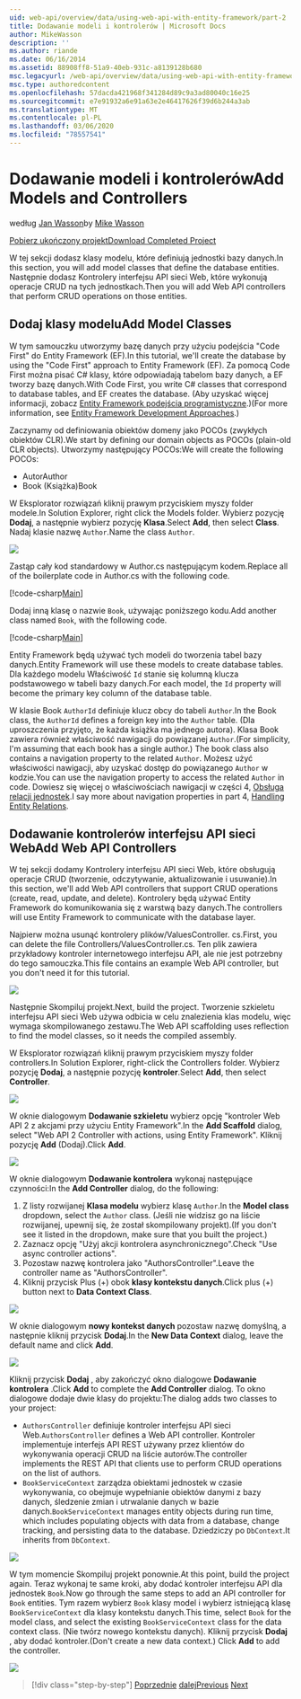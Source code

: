 ```yaml
---
uid: web-api/overview/data/using-web-api-with-entity-framework/part-2
title: Dodawanie modeli i kontrolerów | Microsoft Docs
author: MikeWasson
description: ''
ms.author: riande
ms.date: 06/16/2014
ms.assetid: 88908ff8-51a9-40eb-931c-a8139128b680
msc.legacyurl: /web-api/overview/data/using-web-api-with-entity-framework/part-2
msc.type: authoredcontent
ms.openlocfilehash: 57dacda421968f341284d89c9a3ad80040c16e25
ms.sourcegitcommit: e7e91932a6e91a63e2e46417626f39d6b244a3ab
ms.translationtype: MT
ms.contentlocale: pl-PL
ms.lasthandoff: 03/06/2020
ms.locfileid: "78557541"
---
```

# <a name="add-models-and-controllers"></a><span data-ttu-id="8d00c-102">Dodawanie modeli i kontrolerów</span><span class="sxs-lookup"><span data-stu-id="8d00c-102">Add Models and Controllers</span></span>

<span data-ttu-id="8d00c-103">według [Jan Wasson](https://github.com/MikeWasson)</span><span class="sxs-lookup"><span data-stu-id="8d00c-103">by [Mike Wasson](https://github.com/MikeWasson)</span></span>

[<span data-ttu-id="8d00c-104">Pobierz ukończony projekt</span><span class="sxs-lookup"><span data-stu-id="8d00c-104">Download Completed Project</span></span>](https://github.com/MikeWasson/BookService)

<span data-ttu-id="8d00c-105">W tej sekcji dodasz klasy modelu, które definiują jednostki bazy danych.</span><span class="sxs-lookup"><span data-stu-id="8d00c-105">In this section, you will add model classes that define the database entities.</span></span> <span data-ttu-id="8d00c-106">Następnie dodasz Kontrolery interfejsu API sieci Web, które wykonują operacje CRUD na tych jednostkach.</span><span class="sxs-lookup"><span data-stu-id="8d00c-106">Then you will add Web API controllers that perform CRUD operations on those entities.</span></span>

## <a name="add-model-classes"></a><span data-ttu-id="8d00c-107">Dodaj klasy modelu</span><span class="sxs-lookup"><span data-stu-id="8d00c-107">Add Model Classes</span></span>

<span data-ttu-id="8d00c-108">W tym samouczku utworzymy bazę danych przy użyciu podejścia "Code First" do Entity Framework (EF).</span><span class="sxs-lookup"><span data-stu-id="8d00c-108">In this tutorial, we'll create the database by using the "Code First" approach to Entity Framework (EF).</span></span> <span data-ttu-id="8d00c-109">Za pomocą Code First można pisać C# klasy, które odpowiadają tabelom bazy danych, a EF tworzy bazę danych.</span><span class="sxs-lookup"><span data-stu-id="8d00c-109">With Code First, you write C# classes that correspond to database tables, and EF creates the database.</span></span> <span data-ttu-id="8d00c-110">(Aby uzyskać więcej informacji, zobacz [Entity Framework podejścia programistyczne](https://msdn.microsoft.com/library/ms178359%28v=vs.110%29.aspx#dbfmfcf).)</span><span class="sxs-lookup"><span data-stu-id="8d00c-110">(For more information, see [Entity Framework Development Approaches](https://msdn.microsoft.com/library/ms178359%28v=vs.110%29.aspx#dbfmfcf).)</span></span>

<span data-ttu-id="8d00c-111">Zaczynamy od definiowania obiektów domeny jako POCOs (zwykłych obiektów CLR).</span><span class="sxs-lookup"><span data-stu-id="8d00c-111">We start by defining our domain objects as POCOs (plain-old CLR objects).</span></span> <span data-ttu-id="8d00c-112">Utworzymy następujący POCOs:</span><span class="sxs-lookup"><span data-stu-id="8d00c-112">We will create the following POCOs:</span></span>

- <span data-ttu-id="8d00c-113">Autor</span><span class="sxs-lookup"><span data-stu-id="8d00c-113">Author</span></span>
- <span data-ttu-id="8d00c-114">Book (Książka)</span><span class="sxs-lookup"><span data-stu-id="8d00c-114">Book</span></span>

<span data-ttu-id="8d00c-115">W Eksplorator rozwiązań kliknij prawym przyciskiem myszy folder modele.</span><span class="sxs-lookup"><span data-stu-id="8d00c-115">In Solution Explorer, right click the Models folder.</span></span> <span data-ttu-id="8d00c-116">Wybierz pozycję **Dodaj**, a następnie wybierz pozycję **Klasa**.</span><span class="sxs-lookup"><span data-stu-id="8d00c-116">Select **Add**, then select **Class**.</span></span> <span data-ttu-id="8d00c-117">Nadaj klasie nazwę `Author`.</span><span class="sxs-lookup"><span data-stu-id="8d00c-117">Name the class `Author`.</span></span>

![](part-2/_static/image1.png)

<span data-ttu-id="8d00c-118">Zastąp cały kod standardowy w Author.cs następującym kodem.</span><span class="sxs-lookup"><span data-stu-id="8d00c-118">Replace all of the boilerplate code in Author.cs with the following code.</span></span>

[!code-csharp[Main](part-2/samples/sample1.cs)]

<span data-ttu-id="8d00c-119">Dodaj inną klasę o nazwie `Book`, używając poniższego kodu.</span><span class="sxs-lookup"><span data-stu-id="8d00c-119">Add another class named `Book`, with the following code.</span></span>

[!code-csharp[Main](part-2/samples/sample2.cs)]

<span data-ttu-id="8d00c-120">Entity Framework będą używać tych modeli do tworzenia tabel bazy danych.</span><span class="sxs-lookup"><span data-stu-id="8d00c-120">Entity Framework will use these models to create database tables.</span></span> <span data-ttu-id="8d00c-121">Dla każdego modelu Właściwość `Id` stanie się kolumną klucza podstawowego w tabeli bazy danych.</span><span class="sxs-lookup"><span data-stu-id="8d00c-121">For each model, the `Id` property will become the primary key column of the database table.</span></span>

<span data-ttu-id="8d00c-122">W klasie Book `AuthorId` definiuje klucz obcy do tabeli `Author`.</span><span class="sxs-lookup"><span data-stu-id="8d00c-122">In the Book class, the `AuthorId` defines a foreign key into the `Author` table.</span></span> <span data-ttu-id="8d00c-123">(Dla uproszczenia przyjęto, że każda książka ma jednego autora). Klasa Book zawiera również właściwość nawigacji do powiązanej `Author`.</span><span class="sxs-lookup"><span data-stu-id="8d00c-123">(For simplicity, I'm assuming that each book has a single author.) The book class also contains a navigation property to the related `Author`.</span></span> <span data-ttu-id="8d00c-124">Możesz użyć właściwości nawigacji, aby uzyskać dostęp do powiązanego `Author` w kodzie.</span><span class="sxs-lookup"><span data-stu-id="8d00c-124">You can use the navigation property to access the related `Author` in code.</span></span> <span data-ttu-id="8d00c-125">Dowiesz się więcej o właściwościach nawigacji w części 4, [Obsługa relacji jednostek](part-4.md).</span><span class="sxs-lookup"><span data-stu-id="8d00c-125">I say more about navigation properties in part 4, [Handling Entity Relations](part-4.md).</span></span>

## <a name="add-web-api-controllers"></a><span data-ttu-id="8d00c-126">Dodawanie kontrolerów interfejsu API sieci Web</span><span class="sxs-lookup"><span data-stu-id="8d00c-126">Add Web API Controllers</span></span>

<span data-ttu-id="8d00c-127">W tej sekcji dodamy Kontrolery interfejsu API sieci Web, które obsługują operacje CRUD (tworzenie, odczytywanie, aktualizowanie i usuwanie).</span><span class="sxs-lookup"><span data-stu-id="8d00c-127">In this section, we'll add Web API controllers that support CRUD operations (create, read, update, and delete).</span></span> <span data-ttu-id="8d00c-128">Kontrolery będą używać Entity Framework do komunikowania się z warstwą bazy danych.</span><span class="sxs-lookup"><span data-stu-id="8d00c-128">The controllers will use Entity Framework to communicate with the database layer.</span></span>

<span data-ttu-id="8d00c-129">Najpierw można usunąć kontrolery plików/ValuesController. cs.</span><span class="sxs-lookup"><span data-stu-id="8d00c-129">First, you can delete the file Controllers/ValuesController.cs.</span></span> <span data-ttu-id="8d00c-130">Ten plik zawiera przykładowy kontroler internetowego interfejsu API, ale nie jest potrzebny do tego samouczka.</span><span class="sxs-lookup"><span data-stu-id="8d00c-130">This file contains an example Web API controller, but you don't need it for this tutorial.</span></span>

![](part-2/_static/image2.png)

<span data-ttu-id="8d00c-131">Następnie Skompiluj projekt.</span><span class="sxs-lookup"><span data-stu-id="8d00c-131">Next, build the project.</span></span> <span data-ttu-id="8d00c-132">Tworzenie szkieletu interfejsu API sieci Web używa odbicia w celu znalezienia klas modelu, więc wymaga skompilowanego zestawu.</span><span class="sxs-lookup"><span data-stu-id="8d00c-132">The Web API scaffolding uses reflection to find the model classes, so it needs the compiled assembly.</span></span>

<span data-ttu-id="8d00c-133">W Eksplorator rozwiązań kliknij prawym przyciskiem myszy folder controllers.</span><span class="sxs-lookup"><span data-stu-id="8d00c-133">In Solution Explorer, right-click the Controllers folder.</span></span> <span data-ttu-id="8d00c-134">Wybierz pozycję **Dodaj**, a następnie pozycję **kontroler**.</span><span class="sxs-lookup"><span data-stu-id="8d00c-134">Select **Add**, then select **Controller**.</span></span>

![](part-2/_static/image3.png)

<span data-ttu-id="8d00c-135">W oknie dialogowym **Dodawanie szkieletu** wybierz opcję "kontroler Web API 2 z akcjami przy użyciu Entity Framework".</span><span class="sxs-lookup"><span data-stu-id="8d00c-135">In the **Add Scaffold** dialog, select "Web API 2 Controller with actions, using Entity Framework".</span></span> <span data-ttu-id="8d00c-136">Kliknij pozycję **Add** (Dodaj).</span><span class="sxs-lookup"><span data-stu-id="8d00c-136">Click **Add**.</span></span>

![](part-2/_static/image4.png)

<span data-ttu-id="8d00c-137">W oknie dialogowym **Dodawanie kontrolera** wykonaj następujące czynności:</span><span class="sxs-lookup"><span data-stu-id="8d00c-137">In the **Add Controller** dialog, do the following:</span></span>

1. <span data-ttu-id="8d00c-138">Z listy rozwijanej **Klasa modelu** wybierz klasę `Author`.</span><span class="sxs-lookup"><span data-stu-id="8d00c-138">In the **Model class** dropdown, select the `Author` class.</span></span> <span data-ttu-id="8d00c-139">(Jeśli nie widzisz go na liście rozwijanej, upewnij się, że został skompilowany projekt).</span><span class="sxs-lookup"><span data-stu-id="8d00c-139">(If you don't see it listed in the dropdown, make sure that you built the project.)</span></span>
2. <span data-ttu-id="8d00c-140">Zaznacz opcję "Użyj akcji kontrolera asynchronicznego".</span><span class="sxs-lookup"><span data-stu-id="8d00c-140">Check "Use async controller actions".</span></span>
3. <span data-ttu-id="8d00c-141">Pozostaw nazwę kontrolera jako &quot;AuthorsController&quot;.</span><span class="sxs-lookup"><span data-stu-id="8d00c-141">Leave the controller name as &quot;AuthorsController&quot;.</span></span>
4. <span data-ttu-id="8d00c-142">Kliknij przycisk Plus (+) obok **klasy kontekstu danych**.</span><span class="sxs-lookup"><span data-stu-id="8d00c-142">Click plus (+) button next to **Data Context Class**.</span></span>

![](part-2/_static/image5.png)

<span data-ttu-id="8d00c-143">W oknie dialogowym **nowy kontekst danych** pozostaw nazwę domyślną, a następnie kliknij przycisk **Dodaj**.</span><span class="sxs-lookup"><span data-stu-id="8d00c-143">In the **New Data Context** dialog, leave the default name and click **Add**.</span></span>

![](part-2/_static/image6.png)

<span data-ttu-id="8d00c-144">Kliknij przycisk **Dodaj** , aby zakończyć okno dialogowe **Dodawanie kontrolera** .</span><span class="sxs-lookup"><span data-stu-id="8d00c-144">Click **Add** to complete the **Add Controller** dialog.</span></span> <span data-ttu-id="8d00c-145">To okno dialogowe dodaje dwie klasy do projektu:</span><span class="sxs-lookup"><span data-stu-id="8d00c-145">The dialog adds two classes to your project:</span></span>

- <span data-ttu-id="8d00c-146">`AuthorsController` definiuje kontroler interfejsu API sieci Web.</span><span class="sxs-lookup"><span data-stu-id="8d00c-146">`AuthorsController` defines a Web API controller.</span></span> <span data-ttu-id="8d00c-147">Kontroler implementuje interfejs API REST używany przez klientów do wykonywania operacji CRUD na liście autorów.</span><span class="sxs-lookup"><span data-stu-id="8d00c-147">The controller implements the REST API that clients use to perform CRUD operations on the list of authors.</span></span>
- <span data-ttu-id="8d00c-148">`BookServiceContext` zarządza obiektami jednostek w czasie wykonywania, co obejmuje wypełnianie obiektów danymi z bazy danych, śledzenie zmian i utrwalanie danych w bazie danych.</span><span class="sxs-lookup"><span data-stu-id="8d00c-148">`BookServiceContext` manages entity objects during run time, which includes populating objects with data from a database, change tracking, and persisting data to the database.</span></span> <span data-ttu-id="8d00c-149">Dziedziczy po `DbContext`.</span><span class="sxs-lookup"><span data-stu-id="8d00c-149">It inherits from `DbContext`.</span></span>

![](part-2/_static/image7.png)

<span data-ttu-id="8d00c-150">W tym momencie Skompiluj projekt ponownie.</span><span class="sxs-lookup"><span data-stu-id="8d00c-150">At this point, build the project again.</span></span> <span data-ttu-id="8d00c-151">Teraz wykonaj te same kroki, aby dodać kontroler interfejsu API dla jednostek `Book`.</span><span class="sxs-lookup"><span data-stu-id="8d00c-151">Now go through the same steps to add an API controller for `Book` entities.</span></span> <span data-ttu-id="8d00c-152">Tym razem wybierz `Book` klasy model i wybierz istniejącą klasę `BookServiceContext` dla klasy kontekstu danych.</span><span class="sxs-lookup"><span data-stu-id="8d00c-152">This time, select `Book` for the model class, and select the existing `BookServiceContext` class for the data context class.</span></span> <span data-ttu-id="8d00c-153">(Nie twórz nowego kontekstu danych). Kliknij przycisk **Dodaj** , aby dodać kontroler.</span><span class="sxs-lookup"><span data-stu-id="8d00c-153">(Don't create a new data context.) Click **Add** to add the controller.</span></span>

![](part-2/_static/image8.png)

> [!div class="step-by-step"]
> <span data-ttu-id="8d00c-154">[Poprzednie](part-1.md)
> [dalej](part-3.md)</span><span class="sxs-lookup"><span data-stu-id="8d00c-154">[Previous](part-1.md)
[Next](part-3.md)</span></span>
